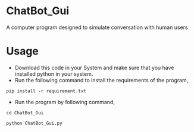 # ChatBot_Gui

A computer program designed to simulate conversation with human users

# Usage
* Download this code in your System and make sure that you have installed python in your system.
* Run the following command to install the requirements of the program,
``` 
pip install -r requirement.txt
```
* Run the program by following command,
``` 
cd ChatBot_Gui

python ChatBot_Gui.py
```


